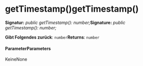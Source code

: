 # <a name="gettimestamp"></a><span data-ttu-id="ba431-101">getTimestamp()</span><span class="sxs-lookup"><span data-stu-id="ba431-101">getTimestamp()</span></span>






<span data-ttu-id="ba431-102">**Signatur:** _public getTimestamp(): number;_</span><span class="sxs-lookup"><span data-stu-id="ba431-102">**Signature:** _public getTimestamp(): number;_</span></span>

<span data-ttu-id="ba431-103">**Gibt Folgendes zurück**: `number`</span><span class="sxs-lookup"><span data-stu-id="ba431-103">**Returns**: `number`</span></span>





#### <a name="parameters"></a><span data-ttu-id="ba431-104">Parameter</span><span class="sxs-lookup"><span data-stu-id="ba431-104">Parameters</span></span>
<span data-ttu-id="ba431-105">Keine</span><span class="sxs-lookup"><span data-stu-id="ba431-105">None</span></span>


